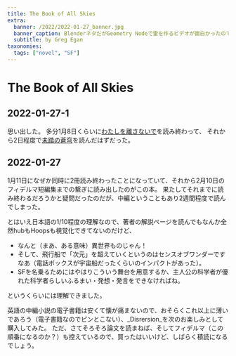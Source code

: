 ```yaml
---
title: The Book of All Skies
extra:
  banner: /2022/2022-01-27_banner.jpg
  banner_caption: BlenderネタだがGeometry Nodeで雷を作るビデオが面白かったので貼り付けてみる。不穏な空繋がりということで。
  subtitle: by Greg Egan
taxonomies:
  tags: ["novel", "SF"]
---
```

# The Book of All Skies

## 2022-01-27-1

思い出した。
多分1月8日くらいに[わたしを離さないで](2022/2022-01-11/Never-let-me-go)を読み終わって、
それから2日程度で[未踏の蒼穹](2022/2022-01-11/Echoes-of-an-alien-sky)を読んだはずだった。

## 2022-01-27

1月11日になぜか同時に2冊読み終わったことになっていて、それから2月10日のフィデルマ短編集までの繋ぎに読み出したのがこの本。
果たしてそれまでに読み終わるだろうかと疑問だったのだが、中編ということもあり2週間程度で読んでしまった。

とはいえ日本語の1/10程度の理解なので、著者の解説ページを読んでもなんか全然hubもHoopsも視覚化できてないのだけど、

- なんと（まあ、ある意味）異世界ものじゃん！
- そして、飛行船で「次元」を超えていくというのはセンスオブワンダーですなあ（電話ボックスが宇宙船だったくらいのインパクトがあった）。
- SFを名乗るためにはやはりこういう舞台を用意するか、主人公の科学者が優れた科学者らしいふるまい・発想・発言をできなければね。

というくらいには理解できました。

英語の中編小説の電子書籍は安くて懐が痛まないので、おそらくこれ以上に薄いであろう（電子書籍なのでピンとこない）、_Disrersion_を次のお楽しみとして購入してみた。
ただ、さてそろそろ論文を読まねば、そしてフィデルマ（この順番になるのか？）も控えているので、買ったはいいけど、しばらく積読になるでしょう。
